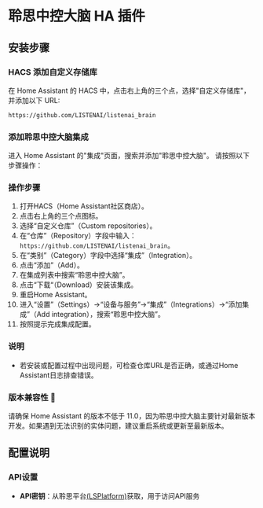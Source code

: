 # 聆思中控大脑 HA 插件

## 安装步骤
### HACS 添加自定义存储库  
在 Home Assistant 的 HACS 中，点击右上角的三个点，选择"自定义存储库"，并添加以下 URL:
```bash
https://github.com/LISTENAI/listenai_brain
```

### 添加聆思中控大脑集成  
进入 Home Assistant 的"集成"页面，搜索并添加"聆思中控大脑"。
请按照以下步骤操作：  

### 操作步骤  
1. 打开HACS（Home Assistant社区商店）。  
2. 点击右上角的三个点图标。  
3. 选择“自定义仓库”（Custom repositories）。  
4. 在“仓库”（Repository）字段中输入：`https://github.com/LISTENAI/listenai_brain`。  
5. 在“类别”（Category）字段中选择“集成”（Integration）。  
6. 点击“添加”（Add）。  
7. 在集成列表中搜索“聆思中控大脑”。  
8. 点击“下载“（Download）安装该集成。  
9. 重启Home Assistant。  
10. 进入“设置”（Settings）→“设备与服务”→“集成”（Integrations）→“添加集成”（Add integration），搜索“聆思中控大脑”。  
11. 按照提示完成集成配置。  


### 说明  
- 若安装或配置过程中出现问题，可检查仓库URL是否正确，或通过Home Assistant日志排查错误。


### 版本兼容性 📅  
请确保 Home Assistant 的版本不低于 11.0，因为聆思中控大脑主要针对最新版本开发。如果遇到无法识别的实体问题，建议重启系统或更新至最新版本。

## 配置说明

### API设置
- **API密钥**：从聆思平台[(LSPlatform)](https://platform.listenai.com/keys)获取，用于访问API服务
